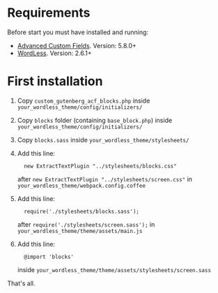 # Requirements

Before start you must have installed and running:
- [Advanced Custom Fields](https://github.com/AdvancedCustomFields/acf). Version: 5.8.0+
- [WordLess](https://github.com/welaika/wordless). Version: 2.6.1+

# First installation

1. Copy `custom_gutenberg_acf_blocks.php` inside `your_wordless_theme/config/initializers/`

2. Copy `blocks` folder (containing `base_block.php`) inside `your_wordless_theme/config/initializers/`

3. Copy `blocks.sass` inside `your_wordless_theme/stylesheets/`

4. Add this line:
   ```
     new ExtractTextPlugin "../stylesheets/blocks.css"
   ```
   after `new ExtractTextPlugin "../stylesheets/screen.css"` in `your_wordless_theme/webpack.config.coffee`

5. Add this line:
   ```
     require('./stylesheets/blocks.sass');
   ```
   after `require('./stylesheets/screen.sass');` in `your_wordless_theme/theme/assets/main.js`

6. Add this line:
   ```
     @import 'blocks'
   ```
   inside `your_wordless_theme/theme/assets/stylesheets/screen.sass`

That's all.
